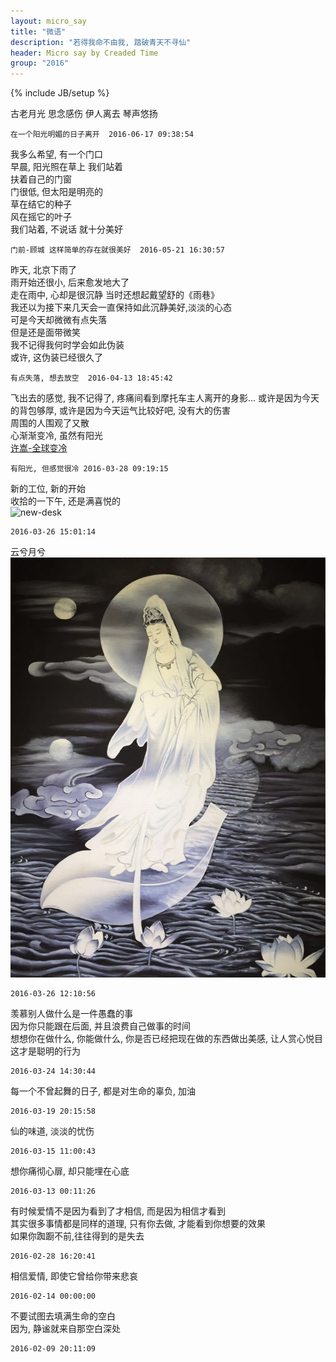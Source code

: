 ```yaml
---
layout: micro_say
title: "微语"
description: "若得我命不由我, 踏破青天不寻仙"
header: Micro say by Creaded Time
group: "2016"
---
```

{% include JB/setup %} 

古老月光
思念感伤
伊人离去
琴声悠扬
    
    在一个阳光明媚的日子离开  2016-06-17 09:38:54

我多么希望, 有一个门口  
早晨, 阳光照在草上
我们站着  
扶着自己的门窗  
门很低, 但太阳是明亮的  
草在结它的种子  
风在摇它的叶子  
我们站着, 不说话
就十分美好  

    门前-顾城 这样简单的存在就很美好  2016-05-21 16:30:57

昨天, 北京下雨了  
雨开始还很小, 后来愈发地大了  
走在雨中, 心却是很沉静
当时还想起戴望舒的《雨巷》  
我还以为接下来几天会一直保持如此沉静美好,淡淡的心态  
可是今天却微微有点失落  
但是还是面带微笑  
我不记得我何时学会如此伪装  
或许, 这伪装已经很久了  

    有点失落, 想去放空  2016-04-13 18:45:42

飞出去的感觉, 我不记得了, 疼痛间看到摩托车主人离开的身影...
或许是因为今天的背包够厚, 或许是因为今天运气比较好吧, 没有大的伤害  
周围的人围观了又散  
心渐渐变冷, 虽然有阳光  
[许嵩-全球变冷](http://y.qq.com/#type=song&mid=0032LOlQ4flZuv&tpl=yqq_song_detail&play=1)  

	有阳光, 但感觉很冷 2016-03-28 09:19:15

新的工位, 新的开始   
收拾的一下午, 还是满喜悦的  
![new-desk](/assets/imgs/2016/new-desk.jpg)

	2016-03-26 15:01:14

云兮月兮  
![云兮月兮](/assets/imgs/2016/yunxiyuexi.jpg)  

	2016-03-26 12:10:56

羡慕别人做什么是一件愚蠢的事  
因为你只能跟在后面, 并且浪费自己做事的时间  
想想你在做什么, 你能做什么, 你是否已经把现在做的东西做出美感, 让人赏心悦目  
这才是聪明的行为    

	2016-03-24 14:30:44


每一个不曾起舞的日子, 都是对生命的辜负, 加油  

	2016-03-19 20:15:58

仙的味道, 淡淡的忧伤  

	2016-03-15 11:00:43

想你痛彻心扉, 却只能埋在心底  

	2016-03-13 00:11:26

有时候爱情不是因为看到了才相信, 而是因为相信才看到  
其实很多事情都是同样的道理, 只有你去做, 才能看到你想要的效果    
如果你踟蹰不前,往往得到的是失去  

	2016-02-28 16:20:41


相信爱情, 即使它曾给你带来悲哀  

	2016-02-14 00:00:00

不要试图去填满生命的空白  
因为, 静谧就来自那空白深处  

	2016-02-09 20:11:09


